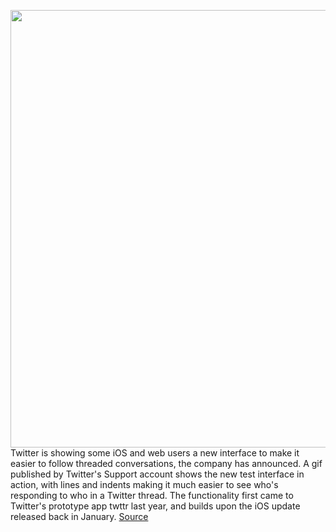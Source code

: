 <img src='https://cdn.vox-cdn.com/thumbor/i1QAp_XsUnPFknuPbTyC0JLw4ps=/0x0:2040x1360/1200x800/filters:focal(857x517:1183x843)/cdn.vox-cdn.com/uploads/chorus_image/image/66757713/acastro_180827_1777_0002.0.jpg' width='700px' /><br/>
Twitter is showing some iOS and web users a new interface to make it easier to follow threaded conversations, the company has announced. A gif published by Twitter's Support account shows the new test interface in action, with lines and indents making it much easier to see who's responding to who in a Twitter thread. The functionality first came to Twitter's prototype app twttr last year, and builds upon the iOS update released back in January.
<a href='https://www.theverge.com/2020/5/6/21249011/twitter-threaded-conversations-test-ios-web-lines-indents-interface-hiding-like-retweet-buttons'> Source <a/>